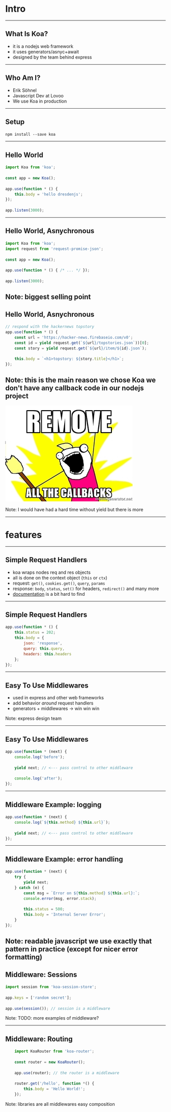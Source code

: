 # Intro

---

## What Is Koa?

* it is a nodejs web framework
* it uses generators/asnyc+await
* designed by the team behind express

---

## Who Am I?

- Erik Söhnel
- Javascript Dev at Lovoo
- We use Koa in production

---

## Setup

`npm install --save koa`

---

## Hello World

```javascript
import Koa from 'koa';

const app = new Koa();

app.use(function * () {
    this.body = 'hello dresdenjs';
});

app.listen(3000);
```

---

## Hello World, Asnychronous

```javascript
import Koa from 'koa';
import request from 'request-promise-json';

const app = new Koa();

app.use(function * () { /* ... */ });

app.listen(3000);
```

Note: biggest selling point
---

## Hello World, Asnychronous

```javascript
// respond with the hackernews topstory
app.use(function * () {
    const url = 'https://hacker-news.firebaseio.com/v0';
    const id = yield request.get(`${url}/topstories.json`))[0];
    const story = yield request.get(`${url}/item/${id}.json`);

    this.body = `<h1>topstory: ${story.title}</h1>`;
});
```

Note: this is the main reason we chose Koa
      we don't have any callback code in our nodejs project
---

![](assets/remove-all-the-callbacks.jpg) <!-- .element: style="transform: scale(2)" -->

Note: I would have had a hard time without yield
      but there is more

---

# features

---

## Simple Request Handlers

* koa wraps nodes req and res objects
* all is done on the context object (`this` or `ctx`)
* request: `get()`, `cookies.get()`, `query`, `params`
* response: `body`, `status`, `set()` for headers, `redirect()` and many more
* [documentation](https://github.com/koajs/koa/blob/master/docs/api/context.md) is a bit hard to find

---

## Simple Request Handlers

```javascript
app.use(function * () {
    this.status = 202;
    this.body = {
        json: 'response',
        query: this.query,
        headers: this.headers
    };
});
```
---

## Easy To Use Middlewares

* used in express and other web frameworks
* add behavior *around* request handlers
* generators + middlewares -> win win win

Note: express design team

---

## Easy To Use Middlewares

```javascript
app.use(function * (next) {
    console.log('before');

    yield next; // <--- pass control to other middleware

    console.log('after');
});
```

---

## Middleware Example: logging

```javascript
app.use(function * (next) {
    console.log(`${this.method} ${this.url}`);

    yield next; // <--- pass control to other middleware
});
```

---

## Middleware Example: error handling

```javascript
app.use(function * (next) {
    try {
        yield next;
    } catch (e) {
        const msg = `Error on ${this.method} ${this.url}:`;
        console.error(msg, error.stack);

        this.status = 500;
        this.body = 'Internal Server Error';
    }
});
```

Note: readable javascript
      we use exactly that pattern in practice (except for nicer error formatting)
---

## Middleware: Sessions

```javascript
import session from 'koa-session-store';

app.keys = ['random secret'];

app.use(session()); // session is a middleware
```

Note: TODO: more examples of middleware?

---

## Middleware: Routing

```javascript
    import KoaRouter from 'koa-router';

    const router = new KoaRouter();

    app.use(router); // the router is a middleware

    router.get('/hello', function *() {
        this.body = 'Hello World!';
    });
```

Note: libraries are all middlewares
      easy composition
